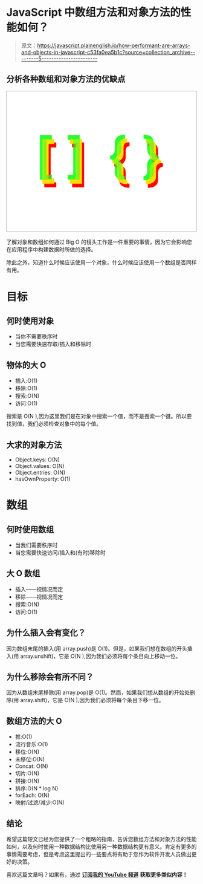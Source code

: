# JavaScript 中数组方法和对象方法的性能如何？

> 原文：<https://javascript.plainenglish.io/how-performant-are-arrays-and-objects-in-javascript-c53fa0ea5b1c?source=collection_archive---------5----------------------->

## 分析各种数组和对象方法的优缺点

![](img/e3dd556062aead90de1c10262ccfb473.png)

了解对象和数组如何通过 Big O 的镜头工作是一件重要的事情，因为它会影响您在应用程序中构建数据时所做的选择。

除此之外，知道什么时候应该使用一个对象，什么时候应该使用一个数组是否同样有用。

# 目标

## 何时使用对象

*   当你不需要秩序时
*   当您需要快速存取/插入和移除时

## **物体的大 O**

*   插入:O(1)
*   移除:O(1)
*   搜索:O(N)
*   访问:O(1)

搜索是 O(N ),因为这里我们是在对象中搜索一个值，而不是搜索一个键。所以要找到值，我们必须检查对象中的每个值。

## **大求的对象方法**

*   Object.keys: O(N)
*   Object.values: O(N)
*   Object.entries: O(N)
*   hasOwnProperty: O(1)

# 数组

## 何时使用数组

*   当我们需要秩序时
*   当您需要快速访问/插入和(有时)移除时

## 大 O 数组

*   插入——视情况而定
*   移除——视情况而定
*   搜索:O(N)
*   访问:O(1)

## 为什么插入会有变化？

因为数组末尾的插入(用 array.push)是 O(1)。但是，如果我们想在数组的开头插入(用 array.unshift)，它是 O(N ),因为我们必须将每个条目向上移动一位。

## 为什么移除会有所不同？

因为从数组末尾移除(用 array.pop)是 O(1)。然而，如果我们想从数组的开始处删除(用 array.shift)，它是 O(N ),因为我们必须将每个条目下移一位。

## 数组方法的大 O

*   推:O(1)
*   流行音乐:O(1)
*   移位:O(N)
*   未移位:O(N)
*   Concat: O(N)
*   切片:O(N)
*   拼接:O(N)
*   排序:O(N * log N)
*   forEach: O(N)
*   映射/过滤/减少:O(N)

## 结论

希望这篇短文已经为您提供了一个粗略的指南，告诉您数组方法和对象方法的性能如何，以及何时使用一种数据结构比使用另一种数据结构更有意义。肯定有更多的事情需要考虑，但是考虑这里提出的一些要点将有助于您作为软件开发人员做出更好的决策。

喜欢这篇文章吗？如果有，通过 [**订阅我的 YouTube 频道**](https://www.youtube.com/channel/UCtipWUghju290NWcn8jhyAw?sub_confirmation=true) **获取更多类似内容！**